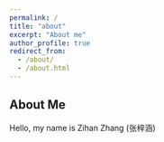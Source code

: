 ```yaml
---
permalink: /
title: "about"
excerpt: "About me"
author_profile: true
redirect_from: 
  - /about/
  - /about.html
---
```


## About Me

Hello, my name is Zihan Zhang (张梓涵)